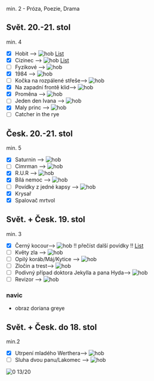 min. 2 - Próza, Poezie, Drama
## Svět. 20.-21. stol
min. 4
- [x] Hobit   -->  ![hob](https://progress-bar.dev/322/?scale=322&suffix=/322%20stran) [List](hobit.md)
- [x] Cizinec --> ![hob](https://progress-bar.dev/104/?scale=104&suffix=/104%20stran) [List](Cizinec.md)
- [ ] Fyzikové --> ![hob](https://progress-bar.dev/0/?scale=88&suffix=/88%20stran)
- [x] 1984 --> ![hob](https://progress-bar.dev/0/?scale=316&suffix=/316%20stran)
- [ ] Kočka na rozpálené střeše--> ![hob](https://progress-bar.dev/0/?scale=393&suffix=/393%20stran)
- [x] Na zapadní frontě klid--> ![hob](https://progress-bar.dev/148/?scale=181&suffix=/181%20stran)
- [x] Proměna --> ![hob](https://progress-bar.dev/0/?scale=181&suffix=/181%20stran)
- [ ] Jeden den Ivana --> ![hob](https://progress-bar.dev/0/?scale=316&suffix=/316%20stran)
- [x] Maly princ --> ![hob](https://progress-bar.dev/95/?scale=95&suffix=/95%20stran)
- [ ] Catcher in the rye

## Česk. 20.-21. stol
min. 5
- [x] Saturnin --> ![hob](https://progress-bar.dev/0/?scale=256&suffix=/256%20stran)
- [ ] Cimrman --> ![hob](https://progress-bar.dev/0/?scale=393&suffix=/393%20stran)
- [x] R.U.R --> ![hob](https://progress-bar.dev/0/?scale=114&suffix=/114%20stran)
- [x] Bílá nemoc --> ![hob](https://progress-bar.dev/0/?scale=128&suffix=/128%20stran)
- [ ] Povídky z jedné kapsy --> ![hob](https://progress-bar.dev/0/?scale=393&suffix=/393%20stran)
- [x] Krysař
- [x] Spalovač mrtvol

## Svět. + Česk. 19. stol
min. 3

- [x] Černý kocour--> ![hob](https://progress-bar.dev/14/?scale=14&suffix=/14%20stran) !! přečíst další povídky !!   [List](Cerny%20kocour.md)
- [ ] Květy zla --> ![hob](https://progress-bar.dev/0/?scale=393&suffix=/393%20stran)
- [ ] Opilý koráb/Máj/Kytice --> ![hob](https://progress-bar.dev/0/?scale=393&suffix=/393%20stran)
- [ ] Zločin a trest--> ![hob](https://progress-bar.dev/0/?scale=393&suffix=/393%20stran)
- [ ] Podivný případ doktora Jekylla a pana Hyda--> ![hob](https://progress-bar.dev/0/?scale=393&suffix=/393%20stran)
- [ ] Revizor --> ![hob](https://progress-bar.dev/0/?scale=393&suffix=/393%20stran)

### navic

- obraz doriana greye

## Svět. + Česk. do 18. stol 
min.2

- [x] Utrpení mladého Werthera--> ![hob](https://progress-bar.dev/0/?scale=393&suffix=/393%20stran)
- [ ] Sluha dvou panu/Lakomec --> ![hob](https://progress-bar.dev/0/?scale=393&suffix=/393%20stran)

![0](https://progress-bar.dev/4/?scale=20&suffix=/20%20knih)
13/20

